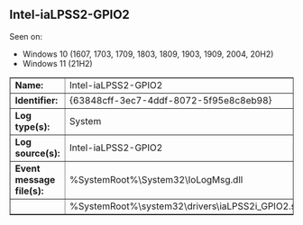 ## Intel-iaLPSS2-GPIO2

Seen on:
* Windows 10 (1607, 1703, 1709, 1803, 1809, 1903, 1909, 2004, 20H2)
* Windows 11 (21H2)

<table border="1" class="docutils">
  <tbody>
    <tr>
      <td><b>Name:</b></td>
      <td>Intel-iaLPSS2-GPIO2</td>
    </tr>
    <tr>
      <td><b>Identifier:</b></td>
      <td>{63848cff-3ec7-4ddf-8072-5f95e8c8eb98}</td>
    </tr>
    <tr>
      <td><b>Log type(s):</b></td>
      <td>System</td>
    </tr>
    <tr>
      <td><b>Log source(s):</b></td>
      <td>Intel-iaLPSS2-GPIO2</td>
    </tr>
    <tr>
      <td><b>Event message file(s):</b></td>
      <td>%SystemRoot%\System32\IoLogMsg.dll</td>
    </tr>
    <tr>
      <td>&nbsp;</td>
      <td>%SystemRoot%\system32\drivers\iaLPSS2i_GPIO2.sys</td>
    </tr>
  </tbody>
</table>

&nbsp;

